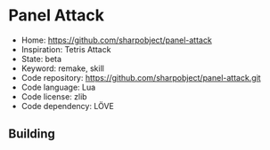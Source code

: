 # Panel Attack

- Home: https://github.com/sharpobject/panel-attack
- Inspiration: Tetris Attack
- State: beta
- Keyword: remake, skill
- Code repository: https://github.com/sharpobject/panel-attack.git
- Code language: Lua
- Code license: zlib
- Code dependency: LÖVE

## Building
